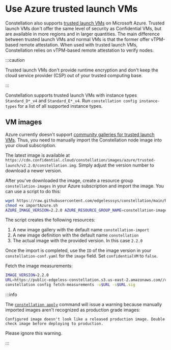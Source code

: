 # Use Azure trusted launch VMs

Constellation also supports [trusted launch VMs](https://docs.microsoft.com/en-us/azure/virtual-machines/trusted-launch) on Microsoft Azure. Trusted launch VMs don't offer the same level of security as Confidential VMs, but are available in more regions and in larger quantities. The main difference between trusted launch VMs and normal VMs is that the former offer vTPM-based remote attestation. When used with trusted launch VMs, Constellation relies on vTPM-based remote attestation to verify nodes.

:::caution

Trusted launch VMs don't provide runtime encryption and don't keep the cloud service provider (CSP) out of your trusted computing base.

:::

Constellation supports trusted launch VMs with instance types `Standard_D*_v4` and `Standard_E*_v4`. Run `constellation config instance-types` for a list of all supported instance types.

## VM images

Azure currently doesn't support [community galleries for trusted launch VMs](https://docs.microsoft.com/en-us/azure/virtual-machines/share-gallery-community). Thus, you need to manually import the Constellation node image into your cloud subscription.

The latest image is available at `https://cdn.confidential.cloud/constellation/images/azure/trusted-launch/v2.2.0/constellation.img`. Simply adjust the version number to download a newer version.

After you've downloaded the image, create a resource group `constellation-images` in your Azure subscription and import the image.
You can use a script to do this:

```bash
wget https://raw.githubusercontent.com/edgelesssys/constellation/main/hack/importAzure.sh
chmod +x importAzure.sh
AZURE_IMAGE_VERSION=2.2.0 AZURE_RESOURCE_GROUP_NAME=constellation-images AZURE_IMAGE_FILE=./constellation.img ./importAzure.sh
```

The script creates the following resources:

1. A new image gallery with the default name `constellation-import`
2. A new image definition with the default name `constellation`
3. The actual image with the provided version. In this case `2.2.0`

Once the import is completed, use the `ID` of the image version in your `constellation-conf.yaml` for the `image` field. Set `confidentialVM` to `false`.

Fetch the image measurements:

```bash
IMAGE_VERSION=2.2.0
URL=https://public-edgeless-constellation.s3.us-east-2.amazonaws.com//communitygalleries/constellationcvm-b3782fa0-0df7-4f2f-963e-fc7fc42663df/images/constellation/versions/$IMAGE_VERSION/measurements.yaml
constellation config fetch-measurements -u$URL -s$URL.sig
```

:::info

The [`constellation apply`](create.md) command will issue a warning because manually imported images aren't recognized as production grade images:

```shell-session
Configured image doesn't look like a released production image. Double check image before deploying to production.
```

Please ignore this warning.

:::
